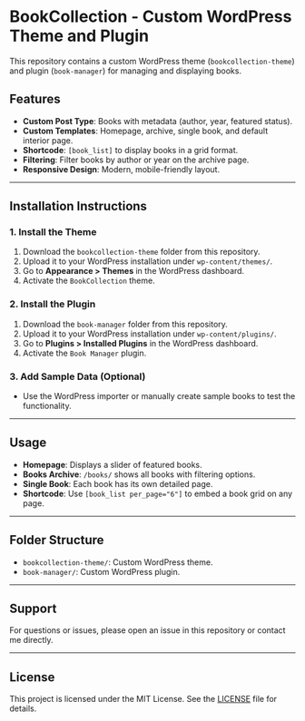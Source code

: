# BookCollection - Custom WordPress Theme and Plugin

This repository contains a custom WordPress theme (`bookcollection-theme`) and plugin (`book-manager`) for managing and displaying books.

## Features
- **Custom Post Type**: Books with metadata (author, year, featured status).
- **Custom Templates**: Homepage, archive, single book, and default interior page.
- **Shortcode**: `[book_list]` to display books in a grid format.
- **Filtering**: Filter books by author or year on the archive page.
- **Responsive Design**: Modern, mobile-friendly layout.

---

## Installation Instructions

### 1. Install the Theme
1. Download the `bookcollection-theme` folder from this repository.
2. Upload it to your WordPress installation under `wp-content/themes/`.
3. Go to **Appearance > Themes** in the WordPress dashboard.
4. Activate the `BookCollection` theme.

### 2. Install the Plugin
1. Download the `book-manager` folder from this repository.
2. Upload it to your WordPress installation under `wp-content/plugins/`.
3. Go to **Plugins > Installed Plugins** in the WordPress dashboard.
4. Activate the `Book Manager` plugin.

### 3. Add Sample Data (Optional)
- Use the WordPress importer or manually create sample books to test the functionality.

---

## Usage
- **Homepage**: Displays a slider of featured books.
- **Books Archive**: `/books/` shows all books with filtering options.
- **Single Book**: Each book has its own detailed page.
- **Shortcode**: Use `[book_list per_page="6"]` to embed a book grid on any page.

---

## Folder Structure
- `bookcollection-theme/`: Custom WordPress theme.
- `book-manager/`: Custom WordPress plugin.

---

## Support
For questions or issues, please open an issue in this repository or contact me directly.

---

## License
This project is licensed under the MIT License. See the [LICENSE](LICENSE) file for details.